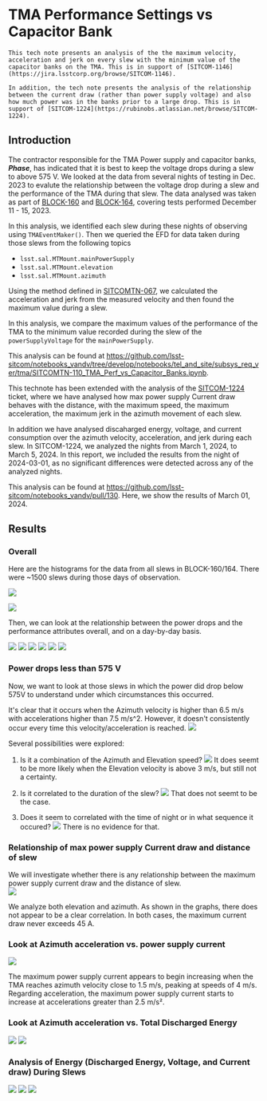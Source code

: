 # TMA Performance Settings vs Capacitor Bank

```{abstract}
This tech note presents an analysis of the the maximum velocity, acceleration and jerk on every slew with the minimum value of the capacitor banks on the TMA. This is in support of [SITCOM-1146](https://jira.lsstcorp.org/browse/SITCOM-1146).

In addition, the tech note presents the analysis of the relationship between the current draw (rather than power supply voltage) and also how much power was in the banks prior to a large drop. This is in support of [SITCOM-1224](https://rubinobs.atlassian.net/browse/SITCOM-1224).
```

## Introduction
The contractor responsible for the TMA Power supply and capacitor banks, **_Phase_**, has indicated that it is best to keep the voltage drops during a slew to above 575 V. 
We looked at the data from several nights of testing in Dec. 2023 to evalute the relationship between the voltage drop during a slew and the performance of the TMA during that slew. 
The data analysed was taken as part of [BLOCK-160](https://jira.lsstcorp.org/browse/BLOCK-160) and [BLOCK-164](https://jira.lsstcorp.org/browse/BLOCK-164), covering tests performed December 11 - 15, 2023.

In this analysis, we identified each slew during these nights of observing using `TMAEventMaker()`.
Then we queried the EFD for data taken during those slews from the following topics
* `lsst.sal.MTMount.mainPowerSupply`
* `lsst.sal.MTMount.elevation`
* `lsst.sal.MTMount.azimuth` 

Using the method defined in [SITCOMTN-067](https://sitcomtn-067.lsst.io), we calculated the acceleration and jerk from the measured velocity and then found the maximum value during a slew. 

In this analysis, we compare the maximum values of the performance of the TMA to the minimum value recorded during the slew of the `powerSupplyVoltage` for the `mainPowerSupply`.

This analysis can be found at https://github.com/lsst-sitcom/notebooks_vandv/tree/develop/notebooks/tel_and_site/subsys_req_ver/tma/SITCOMTN-110_TMA_Perf_vs_Capacitor_Banks.ipynb.

This technote has been extended with the analysis of the [SITCOM-1224](https://rubinobs.atlassian.net/browse/SITCOM-1224) ticket, where we have analysed how max power supply Current draw behaves with the distance, with the maximum speed, the maximum acceleration, the maximum jerk in the azimuth movement of each slew. 

In addition we have analysed discaharged energy, voltage, and current consumption over the azimuth velocity, acceleration, and jerk during each slew. In SITCOM-1224, we analyzed the nights from March 1, 2024, to March 5, 2024. In this report, we included the results from the night of 2024-03-01, as no significant differences were detected across any of the analyzed nights.

This analysis can be found at https://github.com/lsst-sitcom/notebooks_vandv/pull/130. Here, we show the results of  March 01, 2024.


## Results
### Overall
Here are the histograms for the data from all slews in BLOCK-160/164. There were ~1500 slews during those days of observation.

![](images/min_power_all_slews.png)

![](images/tma_perf_all_slews.png)

Then, we can look at the relationship between the power drops and the performance attributes overall, and on a day-by-day basis.

![](images/tma_perf_dec_2023.png)
![](images/tma_perf_20231211.png)
![](images/tma_perf_20231212.png)
![](images/tma_perf_20231213.png)
![](images/tma_perf_20231214.png)
![](images/tma_perf_20231215.png)

### Power drops less than 575 V
Now, we want to look at those slews in which the power did drop below 575V to understand under which circumstances this occurred.

It's clear that it occurs when the Azimuth velocity is higher than 6.5 m/s with accelerations higher than 7.5 m/s^2. However, it doesn't consistently occur every time this velocity/acceleration is reached.
![](images/min_power_less_575_hist.png)

Several possibilities were explored:
1. Is it a combination of the Azimuth and Elevation speed? 
![](images/el_v_az_vel.png)
It does seemt to be more likely when the Elevation velocity is above 3 m/s, but still not a certainty.

2. Is it correlated to the duration of the slew?
![](images/duration_hist.png)
That does not seemt to be the case.

3. Does it seem to correlated with the time of night or in what sequence it occured? 
![](images/time_sequence.png)
There is no evidence for that.

### Relationship of max power supply Current draw and distance of slew
We will investigate whether there is any relationship between the maximum power supply current draw and the distance of slew.  
![](images/TMA_current_vs_distance.png)

We analyze both elevation and azimuth. As shown in the graphs, there does not appear to be a clear correlation. In both cases, the maximum current draw never exceeds 45 A.

### Look at Azimuth acceleration vs. power supply current
![](images/max_TMA_current_vs_TMA_performance.png)

The maximum power supply current appears to begin increasing when the TMA reaches azimuth velocity close to 1.5 m/s, peaking at speeds of 4 m/s. Regarding acceleration, the maximum power supply current starts to increase at accelerations greater than 2.5 m/s².


### Look at Azimuth acceleration vs. Total Discharged Energy
![](images/total_discharged_energy_1.png)
![](images/total_discarged_energy_2.png)

### Analysis of Energy (Discharged Energy, Voltage, and Current draw) During Slews
![](images/discarged_energy_11.png)
![](images/supplyPowerVoltage_12.png)
![](images/supplyPowerCurrent_13.png)

